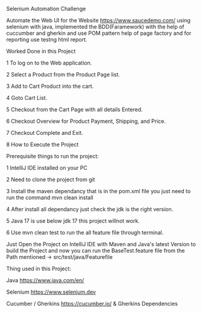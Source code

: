 Selenium Automation Challenge


Automate the Web UI for the Website https://www.saucedemo.com/ using selenium with java, implemented the BDD(Faramework) with the help of cuccumber and gherkin and use POM pattern help of page factory and for reporting use testng html report.

Worked Done in this Project

1 To log on to the Web application.

2 Select a Product from the Product Page list.

3 Add to Cart Product into the cart.

4 Goto Cart List.

5 Checkout from the Cart Page with all details Entered.

6 Checkout Overview for Product Payment, Shipping, and Price.

7 Checkout Complete and Exit.

8 How to Execute the Project


Prerequisite things to run the project:

1 IntelliJ IDE installed on your PC

2 Need to clone the project from git

3 Install the maven dependancy that is in the pom.xml file you just need to run the command
  mvn clean install
  
4 After install all dependancy just check the jdk is the right version.

5 Java 17 is use below jdk 17 this project willnot work.

6 Use mvn clean test to run the all feature file through terminal.

Just Open the Project on IntelliJ IDE with Maven and Java's latest Version to build the Project and now you can run the BaseTest.feature file from the Path mentioned -> src/test/java/Featurefile

Thing used in this Project:

Java https://www.java.com/en/

Selenium https://www.selenium.dev

Cucumber / Gherkins https://cucumber.io/ & Gherkins Dependencies
